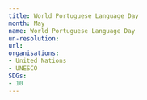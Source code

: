 ```yaml
---
title: World Portuguese Language Day
month: May
name: World Portuguese Language Day
un-resolution:
url: 
organisations:
- United Nations
- UNESCO
SDGs:
- 10
---
```

